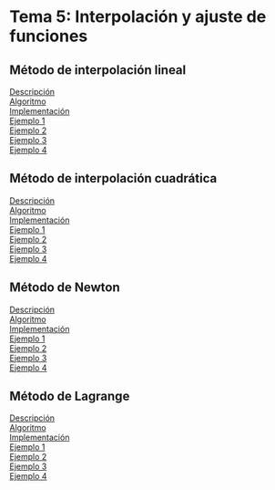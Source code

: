 <h1>Tema 5: Interpolación y ajuste de funciones</h1>

<h2>Método de interpolación lineal</h2>
<a href="InterpolacionLineal/Decripcion.md">Descripción</a></br>
<a href="InterpolacionLineal/Algoritmo.md">Algoritmo</a></br>
<a href="InterpolacionLineal/Implementacion.md">Implementación</a></br>
<a href="InterpolacionLineal/Ejemplos/Ejemplo01.md">Ejemplo 1</a></br>
<a href="InterpolacionLineal/Ejemplos/Ejemplo02.md">Ejemplo 2</a></br>
<a href="InterpolacionLineal/Ejemplos/Ejemplo03.md">Ejemplo 3</a></br>
<a href="InterpolacionLineal/Ejemplos/Ejemplo04.md">Ejemplo 4</a></br>

<h2>Método de interpolación cuadrática</h2>
<a href="InterpolacionCuadratica/Descripcion.md">Descripción</a></br>
<a href="InterpolacionCuadratica/Algoritmo.md">Algoritmo</a></br>
<a href="InterpolacionCuadratica/Implementación.md">Implementación</a></br>
<a href="InterpolacionCuadratica/Ejemplos/Ejemplo01.md">Ejemplo 1</a></br>
<a href="InterpolacionCuadratica/Ejemplos/Ejemplo02.md">Ejemplo 2</a></br>
<a href="InterpolacionCuadratica/Ejemplos/Ejemplo03.md">Ejemplo 3</a></br>
<a href="InterpolacionCuadratica/Ejemplos/Ejemplo04.md">Ejemplo 4</a></br>

<h2>Método de Newton</h2>
<a href="Newton/Descripcion.md">Descripción</a></br>
<a href="Newton/Algoritmo.md">Algoritmo</a></br>
<a href="Tema05/Newton/Implementacion.md">Implementación</a></br>
<a href="Newton/Ejemplos/Ejemplo01.md">Ejemplo 1</a></br>
<a href="">Ejemplo 2</a></br>
<a href="">Ejemplo 3</a></br>
<a href="">Ejemplo 4</a></br>

<h2>Método de Lagrange</h2>
<a href="">Descripción</a></br>
<a href="">Algoritmo</a></br>
<a href="">Implementación</a></br>
<a href="">Ejemplo 1</a></br>
<a href="">Ejemplo 2</a></br>
<a href="">Ejemplo 3</a></br>
<a href="">Ejemplo 4</a></br>
